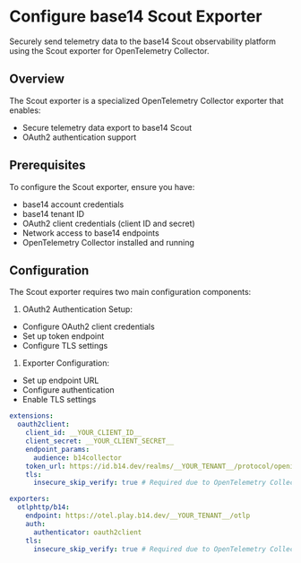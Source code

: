 # Configure base14 Scout Exporter

Securely send telemetry data to the base14 Scout observability platform using
the Scout exporter for OpenTelemetry Collector.

## Overview

The Scout exporter is a specialized OpenTelemetry Collector exporter that enables:

- Secure telemetry data export to base14 Scout
- OAuth2 authentication support

## Prerequisites

To configure the Scout exporter, ensure you have:

- base14 account credentials
- base14 tenant ID
- OAuth2 client credentials (client ID and secret)
- Network access to base14 endpoints
- OpenTelemetry Collector installed and running

## Configuration

The Scout exporter requires two main configuration components:

1. OAuth2 Authentication Setup:

- Configure OAuth2 client credentials
- Set up token endpoint
- Configure TLS settings

1. Exporter Configuration:

- Set up endpoint URL
- Configure authentication
- Enable TLS settings

```yaml showLineNumbers
extensions:
  oauth2client:
    client_id: __YOUR_CLIENT_ID__
    client_secret: __YOUR_CLIENT_SECRET__
    endpoint_params:
      audience: b14collector
    token_url: https://id.b14.dev/realms/__YOUR_TENANT__/protocol/openid-connect/token
    tls:
      insecure_skip_verify: true # Required due to OpenTelemetry Collector bugs.

exporters:
  otlphttp/b14:
    endpoint: https://otel.play.b14.dev/__YOUR_TENANT__/otlp
    auth:
      authenticator: oauth2client
    tls:
      insecure_skip_verify: true # Required due to OpenTelemetry Collector bugs.
```
